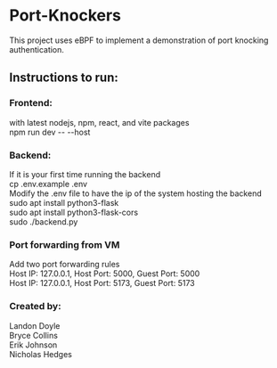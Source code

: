 # Port-Knockers
This project uses eBPF to implement a demonstration of port knocking authentication.

## Instructions to run:
### Frontend:
with latest nodejs, npm, react, and vite packages \
npm run dev -- --host

### Backend:
If it is your first time running the backend \
cp .env.example .env \
Modify the .env file to have the ip of the system hosting the backend \
sudo apt install python3-flask \
sudo apt install python3-flask-cors \
sudo ./backend.py 

### Port forwarding from VM
Add two port forwarding rules \
Host IP: 127.0.0.1, Host Port: 5000, Guest Port: 5000 \
Host IP: 127.0.0.1, Host Port: 5173, Guest Port: 5173 

### Created by:
Landon Doyle \
Bryce Collins \
Erik Johnson \
Nicholas Hedges

